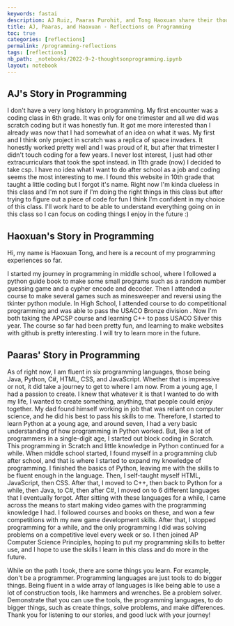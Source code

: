 ```yaml
---
keywords: fastai
description: AJ Ruiz, Paaras Purohit, and Tong Haoxuan share their thoughts and reflections on their programming journeys
title: AJ, Paaras, and Haoxuan - Reflections on Programming
toc: true
categories: [reflections]
permalink: /programming-reflections
tags: [reflections]
nb_path: _notebooks/2022-9-2-thoughtsonprogramming.ipynb
layout: notebook
---
```


<!--
#################################################
### THIS FILE WAS AUTOGENERATED! DO NOT EDIT! ###
#################################################
# file to edit: _notebooks/2022-9-2-thoughtsonprogramming.ipynb
-->

<div class="container" id="notebook-container">
        
<div class="cell border-box-sizing text_cell rendered"><div class="inner_cell">
<div class="text_cell_render border-box-sizing rendered_html">
<h2 id="AJ's-Story-in-Programming">AJ's Story in Programming<a class="anchor-link" href="#AJ's-Story-in-Programming"> </a></h2><p>I don't have a very long history in programming. My first encounter was a coding class in 6th grade. It was only for one trimester and all we did was scratch coding but it was honestly fun. It got me more interested than I already was now that I had somewhat of an idea on what it was. My first and I think only project in scratch was a replica of space invaders. It honestly worked pretty well and I was proud of it, but after that trimester I didn't touch coding for a few years. I never lost interest, I just had other extracurriculars that took the spot instead. in 11th grade (now) I decided to take csp. I have no idea what I want to do after school as a job and coding seems the most interesting to me. I found this website in 10th grade that taught a little coding but I forgot it's name. Right now I'm kinda clueless in this class and I'm not sure if I'm doing the right things in this class but after trying to figure out a piece of code for fun I think I'm confident in my choice of this class. I'll work hard to be able to understand everything going on in this class so I can focus on coding things I enjoy in the future :)</p>

</div>
</div>
</div>
<div class="cell border-box-sizing text_cell rendered"><div class="inner_cell">
<div class="text_cell_render border-box-sizing rendered_html">
<h2 id="Haoxuan's-Story-in-Programming">Haoxuan's Story in Programming<a class="anchor-link" href="#Haoxuan's-Story-in-Programming"> </a></h2><p>Hi, my name is Haoxuan Tong, and here is a recount of my programming experiences so far.</p>
<p>I started  my journey in programming in middle school, where I followed a python guide book to make some small programs such as a random number guessing game and a cypher encode and decoder. Then I attended a course to make several games such as minesweeper and reversi using the tkinter python module. In High School, I attended course to do competitional programming and was able to pass the USACO Bronze division . Now I'm both taking the APCSP course and learning C++ to pass USACO Silver this year. The course so far had been pretty fun, and learning to make websites with github is pretty interesting. I will try to learn more in the future.</p>

</div>
</div>
</div>
<div class="cell border-box-sizing text_cell rendered"><div class="inner_cell">
<div class="text_cell_render border-box-sizing rendered_html">
<h2 id="Paaras'-Story-in-Programming">Paaras' Story in Programming<a class="anchor-link" href="#Paaras'-Story-in-Programming"> </a></h2><p>As of right now, I am fluent in six programming languages, those being Java, Python, C#, HTML, CSS, and JavaScript. Whether that is impressive or not, it did take a journey to get to where I am now. From a young age, I had a passion to create. I knew that whatever it is that I wanted to do with my life, I wanted to create something, anything, that people could enjoy together. My dad found himself working in job that was reliant on computer science, and he did his best to pass his skills to me. Therefore, I started to learn Python at a young age, and around seven, I had a very basic understanding of how programming in Python worked. But, like a lot of programmers in a single-digit age, I started out block coding in Scratch. This programming in Scratch and little knowledge in Python continued for a while. When middle school started, I found myself in a programming club after school, and that is where I started to expand my knowledge of programming. I finished the basics of Python, leaving me with the skills to be fluent enough in the language. Then, I self-taught myself HTML, JavaScript, then CSS. After that, I moved to C++, then back to Python for a while, then Java, to C#, then after C#, I moved on to 6 different languages that I eventually forgot. After sitting with these languages for a while, I came across the means to start making video games with the programming knowledge I had. I followed courses and books on these, and won a few competitions with my new game development skills. After that, I stopped programming for a while, and the only programming I did was solving problems on a competitive level every week or so. I then joined AP Computer Science Principles, hoping to put my programming skills to better use, and I hope to use the skills I learn in this class and do more in the future.</p>
<p>While on the path I took, there are some things you learn. For example, don't be a programmer. Programming languages are just tools to do bigger things. Being fluent in a wide array of languages is like being able to use a lot of construction tools, like hammers and wrenches. Be a problem solver. Demonstrate that you can use the tools, the programming languages, to do bigger things, such as create things, solve problems, and make differences. Thank you for listening to our stories, and good luck with your journey!</p>

</div>
</div>
</div>
</div>
 

